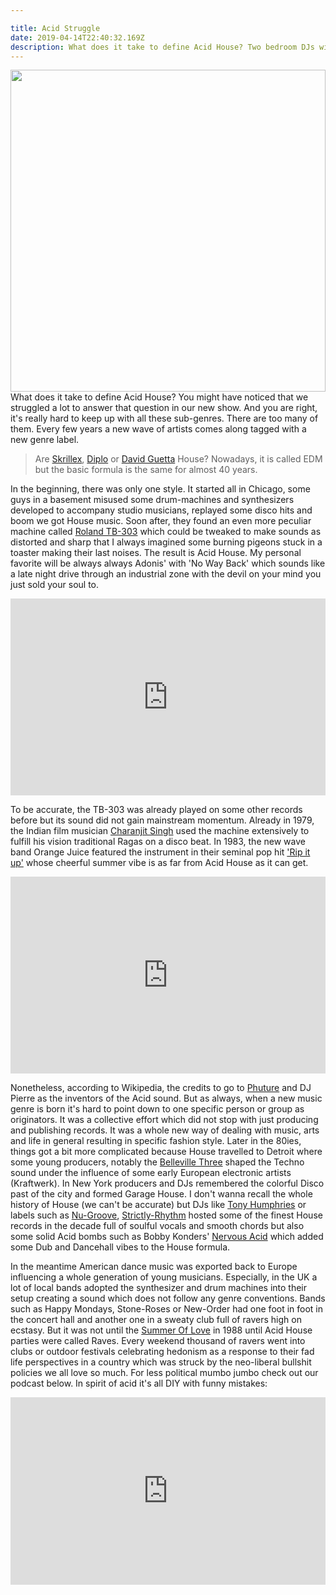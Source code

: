 ```yaml
---

title: Acid Struggle
date: 2019-04-14T22:40:32.169Z
description: What does it take to define Acid House? Two bedroom DJs with not enough records but a lot of passion :-).
---
```


<img height="515" width="100%" src="/acid-budda.png" style="object-fit:contain"></img>
What does it take to define Acid House? You might have noticed that we struggled a lot to answer that question in our new show. And you are right, it's really hard to keep up with all these sub-genres. There are too many of them. Every few years a new wave of artists comes along tagged with a new genre label.

> Are <a href="https://en.wikipedia.org/wiki/Skrillex">Skrillex</a>, <a href="https://en.wikipedia.org/wiki/Diplo">Diplo</a> or <a href="https://en.wikipedia.org/wiki/David_Guetta">David Guetta</a> House? Nowadays, it is called EDM but the basic formula is the same for almost 40 years.

In the beginning, there was only one style. It started all in Chicago, some guys in a basement misused some drum-machines and synthesizers developed to accompany studio musicians, replayed some disco hits and boom we got House music.
Soon after, they found an even more peculiar machine called <a href="https://en.wikipedia.org/wiki/Roland_TB-303">Roland TB-303</a> which could be tweaked to make sounds as distorted and sharp that I always imagined some burning pigeons stuck in a toaster making their last noises. The result is Acid House. My personal favorite will be always always Adonis' with 'No Way Back' which sounds like a late night drive through an industrial zone with the devil on your mind you just sold your soul to.

<iframe width="100%" height="315" src="https://www.youtube.com/embed/Xvj1q_L_3iw" frameborder="0" allow="accelerometer; autoplay; encrypted-media; gyroscope; picture-in-picture" allowfullscreen></iframe>

To be accurate, the TB-303 was already played on some other records before but its sound did not gain mainstream momentum.
Already in 1979, the Indian film musician <a href="https://www.theguardian.com/music/2011/may/10/charanjit-singh-acid-house-ten-ragas">Charanjit Singh</a> used the machine extensively to fulfill his vision traditional Ragas on a disco beat.  In 1983, the new wave band Orange Juice featured the instrument in their seminal pop hit <a href="https://www.youtube.com/watch?v=QoqoxCr4054">'Rip it up'</a> whose cheerful summer vibe is as far from Acid House as it can get.

<iframe width="100%" height="315" src="https://www.youtube.com/embed/BN8M2irJVJA" frameborder="0" allow="accelerometer; autoplay; encrypted-media; gyroscope; picture-in-picture" allowfullscreen></iframe>

Nonetheless, according to Wikipedia, the credits to go to <a href="https://www.discogs.com/artist/1705-Phuture">Phuture</a> and DJ Pierre as the inventors of the Acid sound. But as always, when a new music genre is born it's hard to point down to one specific person or group as originators. It was a collective effort which did not stop with just producing and publishing records. It was a whole new way of dealing with music, arts and life in general resulting in specific fashion style.
Later in the 80ies, things got a bit more complicated because House travelled to Detroit where some young producers, notably the <a href="https://en.wikipedia.org/wiki/The_Belleville_Three">Belleville Three</a> shaped the Techno sound under the influence of some early European electronic artists (Kraftwerk).
In New York producers and DJs remembered the colorful Disco past of the city and formed  Garage House. I don't wanna recall the whole history of House (we can't be accurate) but DJs like <a href="https://www.skiddle.com/news/all/Tony-Humphries-Interview-New-Jersey-Connection/32128/">Tony Humphries</a> or labels such as <a href="https://www.discogs.com/label/608-Nu-Groove-Records">Nu-Groove</a>, <a href="https://www.discogs.com/label/609-Strictly-Rhythm">Strictly-Rhythm</a> hosted some of the finest House records in the decade full of soulful vocals and smooth chords but also some solid Acid bombs such as Bobby Konders' <a href="https://www.youtube.com/watch?v=ZkwoJvL_-Yc">Nervous Acid</a> which added some Dub and Dancehall vibes to the House formula.

In the meantime American dance music was exported back to Europe influencing a whole generation of young musicians. Especially, in the UK a lot of local bands adopted the synthesizer and drum machines into their setup creating a sound which does not follow any genre conventions. Bands such as Happy Mondays, Stone-Roses or New-Order had one foot in foot in the concert hall and another one in a sweaty club full of ravers high on ecstasy. But it was not until the <a href="https://en.wikipedia.org/wiki/Second_Summer_of_Love">Summer Of Love</a> in 1988 until Acid House parties were called Raves. Every weekend thousand of ravers went into clubs or outdoor festivals celebrating hedonism as a response to their fad life perspectives in a country which was struck by the neo-liberal bullshit policies we all love so much. For less political mumbo jumbo check out our podcast below. In spirit of acid it's all DIY with funny mistakes:

<iframe width="100%" height="300" scrolling="no" frameborder="no" allow="autoplay" src="https://w.soundcloud.com/player/?url=https%3A//api.soundcloud.com/tracks/594667014&color=%23ff5500&auto_play=false&hide_related=false&show_comments=true&show_user=true&show_reposts=false&show_teaser=true&visual=true"></iframe>
